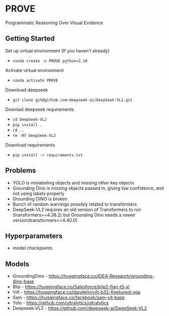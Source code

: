 # PROVE
Programmatic Reasoning Over Visual Evidence

## Getting Started
Set up virtual environment (If you haven't already)
- `conda create -n PROVE python=3.10`

Activate virtual environment
- `conda activate PROVE`

Download deepseek
- `git clone git@github.com:deepseek-ai/DeepSeek-VL2.git`

Downlad deepseek requirements
- `cd DeepSeek-VL2`
- `pip install .`
- `cd ..`
- `rm -Rf DeepSeek-VL2`

Download requirements
- `pip install -r requirements.txt`

## Problems
- YOLO is mislabeling objects and missing other key objects
- Grounding Dino is missing objects passed in, giving low confidence, and not using labels properly
- Grounding DINO is broken
- Bunch of random warnings possibly related to transformers
- DeepSeek-VL2 requires an old version of Transformers to run (transformers==4.38.2) but Grounding Dino needs a newer version(transformers>=4.40.0)

## Hyperparameters
- model checkpoints

## Models
- GroundingDino - https://huggingface.co/IDEA-Research/grounding-dino-base
- Blip - https://huggingface.co/Salesforce/blip2-flan-t5-xl
- Vilt - https://huggingface.co/dandelin/vilt-b32-finetuned-vqa
- Sam - https://huggingface.co/facebook/sam-vit-base
- Yolo - https://github.com/ultralytics/ultralytics
- Deepseek-VL2 - https://github.com/deepseek-ai/DeepSeek-VL2
